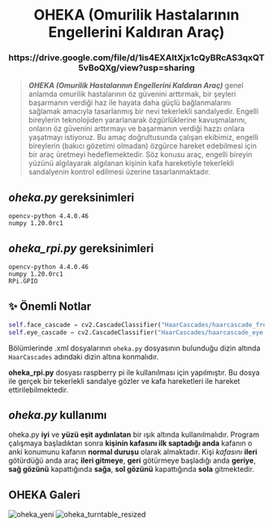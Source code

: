 <h1 align="center">OHEKA (Omurilik Hastalarının Engellerini Kaldıran Araç)</h1>
<h3 align="center">https://drive.google.com/file/d/1is4EXAltXjx1cQyBRcAS3qxQT5vBoQXg/view?usp=sharing</h3>


> ***OHEKA (Omurilik Hastalarının Engellerini Kaldıran Araç)*** genel anlamda omurilik hastalarının öz güvenini arttırmak, bir şeyleri başarmanın verdiği haz ile hayata daha güçlü bağlanmalarını sağlamak amacıyla tasarlanmış bir nevi tekerlekli sandalyedir. Engelli bireylerin teknolojiden yararlanarak özgürlüklerine kavuşmalarını, onların öz güvenini arttırmayı ve başarmanın verdiği hazzı onlara yaşatmayı istiyoruz. Bu amaç doğrultusunda çalışan ekibimiz, engelli bireylerin (bakıcı gözetimi olmadan) özgürce hareket edebilmesi için bir araç üretmeyi hedeflemektedir. Söz konusu araç, engelli bireyin yüzünü algılayarak algılanan kişinin kafa hareketiyle tekerlekli sandalyenin kontrol edilmesi üzerine tasarlanmaktadır.

## *oheka.py* gereksinimleri
```pip
opencv-python 4.4.0.46
numpy 1.20.0rc1
```

## *oheka_rpi.py* gereksinimleri
```pip
opencv-python 4.4.0.46
numpy 1.20.0rc1
RPi.GPIO 
```

## ✨ Önemli Notlar 
```python
self.face_cascade = cv2.CascadeClassifier("HaarCascades/haarcascade_frontalface_default.xml")
self.eye_cascade = cv2.CascadeClassifier("HaarCascades/haarcascade_eye.xml")
```
Bölümlerinde .xml dosyalarının `oheka.py` dosyasının bulunduğu dizin altında `HaarCascades` adındaki dizin altına konmalıdır.

**oheka_rpi.py** dosyası raspberry pi ile kullanılması için yapılmıştır. Bu dosya ile gerçek bir tekerlekli sandalye gözler ve kafa hareketleri ile hareket ettirilebilmektedir.

## *oheka.py* kullanımı

oheka.py __iyi__ ve __yüzü eşit aydınlatan__ bir ışık altında kullanılmalıdır. Program çalışmaya başladıktan sonra __kişinin kafasını ilk saptadığı anda__ kafanın o anki konumunu kafanın __normal duruşu__ olarak almaktadır. Kişi _kafasını_ **ileri** götürdüğü anda araç **ileri gitmeye**, **geri** götürmeye başladığı anda **geriye**, **sağ gözünü** kapattığında **sağa**, **sol gözünü** kapattığında **sola** gitmektedir.

## OHEKA Galeri

![oheka_yeni](https://user-images.githubusercontent.com/60934501/107847919-9bed2f00-6e00-11eb-83b1-06c53382fd26.png)
![oheka_turntable_resized](https://user-images.githubusercontent.com/60934501/107848313-862d3900-6e03-11eb-8e27-bf32651b5a5f.gif)




